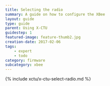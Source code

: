```yaml
---
title: Selecting the radio
summary: A guide on how to configure the XBee
layout: guide
type: guide
parent: Using X-CTU
guidestep: 1
featured-image: feature-thumb2.jpg
creation-date: 2017-02-06
tags:
    - expert
    - todo
category: firmware
subcategory: xbee
---
```



{% include xctu/x-ctu-select-radio.md %}


